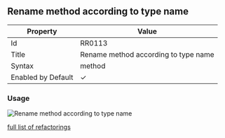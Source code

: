 ## Rename method according to type name

| Property | Value |
| -------- | ----- |
| Id | RR0113 |
| Title | Rename method according to type name |
| Syntax | method |
| Enabled by Default | &#x2713; |

### Usage

![Rename method according to type name](../../images/refactorings/RenameMethodAccordingToTypeName.png)

[full list of refactorings](Refactorings.md)